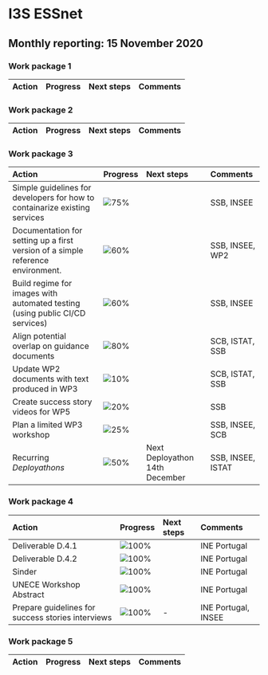 # I3S ESSnet

## Monthly reporting: 15 November 2020

### Work package 1

| Action  | Progress | Next steps | Comments |
|:--|:--|:--|:--|


### Work package 2

| Action  | Progress | Next steps | Comments |
|:--|:--|:--|:--|


### Work package 3
| Action  | Progress | Next steps | Comments |
|:--|:--|:--|:--|
|Simple guidelines for developers for how to containarize existing services|![75%](https://progress-bar.dev/75)||SSB, INSEE|
|Documentation for setting up a first version of a simple reference environment. |![60%](https://progress-bar.dev/60)||SSB, INSEE, WP2|
|Build regime for images with automated testing (using public CI/CD services)|![60%](https://progress-bar.dev/60)||SSB, INSEE|
|Align potential overlap on guidance documents |![80%](https://progress-bar.dev/80)||SCB, ISTAT, SSB|
|Update WP2 documents with text produced in WP3|![10%](https://progress-bar.dev/10)||SCB, ISTAT, SSB|
|Create success story videos for WP5|![20%](https://progress-bar.dev/20)||SSB|
|Plan a limited WP3 workshop|![25%](https://progress-bar.dev/25)||SSB, INSEE, SCB|
|Recurring *Deployathons*|![50%](https://progress-bar.dev/50)|Next Deployathon 14th December|SSB, INSEE, ISTAT|


### Work package 4
| Action  | Progress | Next steps | Comments |
|:--|:--|:--|:--|
| Deliverable D.4.1| ![100%](https://progress-bar.dev/70) |  | INE Portugal |
| Deliverable D.4.2| ![100%](https://progress-bar.dev/30) |  | INE Portugal |
| Sinder | ![100%](https://progress-bar.dev/50) |  | INE Portugal |
| UNECE Workshop Abstract | ![100%](https://progress-bar.dev/100) |  | INE Portugal |
| Prepare guidelines for success stories interviews| ![100%](https://progress-bar.dev/100) | - | INE Portugal, INSEE |

### Work package 5

| Action  | Progress | Next steps | Comments |
|:--|:--|:--|:--|
